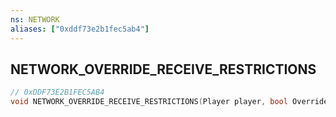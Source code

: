 ```yaml
---
ns: NETWORK
aliases: ["0xddf73e2b1fec5ab4"]
---
```

## NETWORK_OVERRIDE_RECEIVE_RESTRICTIONS

```c
// 0xDDF73E2B1FEC5AB4
void NETWORK_OVERRIDE_RECEIVE_RESTRICTIONS(Player player, bool Override);
```
